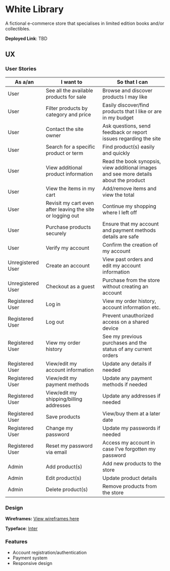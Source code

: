 # White Library

A fictional e-commerce store that specialises in limited edition books and/or collectibles. 

**Deployed Link**: TBD

## UX

### User Stories

| As a/an | I want to | So that I can |
| --- | --- | --- |
| User | See all the available products for sale | Browse and discover products I may like |
| User | Filter products by category and price | Easily discover/find products that I like or are in my budget |
| User | Contact the site owner | Ask questions, send feedback or report issues regarding the site |
| User | Search for a specific product or term | Find product(s) easily and quickly |
| User | View additional product information | Read the book synopsis, view additional images and see more details about the product |
| User | View the items in my cart | Add/remove items and view the total |
| User | Revisit my cart even after leaving the site or logging out | Continue my shopping where I left off |
| User | Purchase products securely | Ensure that my account and payment methods details are safe |
| User | Verify my account | Confirm the creation of my account |
| Unregistered User | Create an account | View past orders and edit my account information |
| Unregistered User | Checkout as a guest | Purchase from the store without creating an account |
| Registered User | Log in | View my order history, account information etc. |
| Registered User | Log out | Prevent unauthorized access on a shared device |
| Registered User | View my order history | See my previous purchases and the status of any current orders |
| Registered User | View/edit my account information | Update any details if needed  |
| Registered User | View/edit my payment methods | Update any payment methods if needed |
| Registered User | View/edit my shipping/billing addresses | Update any addresses if needed |
| Registered User | Save products | View/buy them at a later date |
| Registered User | Change my password | Update my passwords if needed |
| Registered User | Reset my password via email | Access my account in case I've forgotten my password |
| Admin | Add product(s) | Add new products to the store |
| Admin | Edit product(s) | Update product details |
| Admin | Delete product(s) | Remove products from the store |


### Design

**Wireframes:** [View wireframes here](https://www.figma.com/file/bqkbaMzTWfMel4mjFswWrX/white-library?node-id=0%3A1)

**Typeface**: [Inter](https://rsms.me/inter/)

### Features

- Account registration/authentication
- Payment system
- Responsive design
